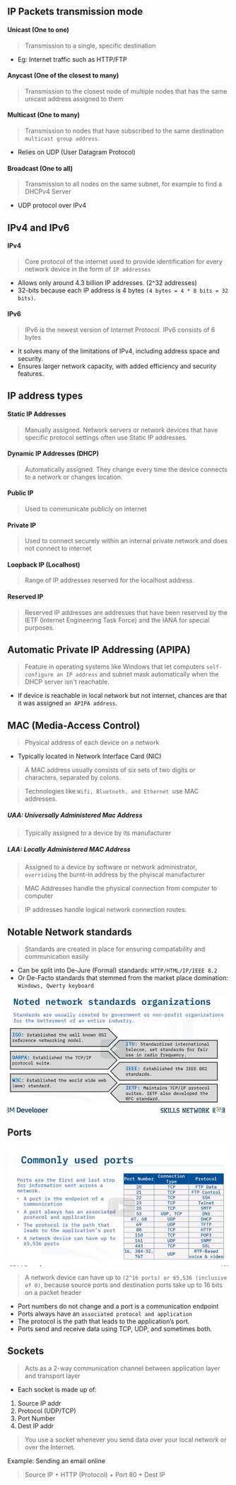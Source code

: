 ## IP Packets transmission mode

#### Unicast (One to one)
> Transmission to a single, specific destination

* Eg: Internet traffic such as HTTP/FTP

#### Anycast (One of the closest to many)
> Transmission to the closest node of multiple nodes that has the same unicast address assigned to them

#### Multicast (One to many) 
> Transmission to nodes that have subscribed to the same destination `multicast group address`.
* Relies on UDP (User Datagram Protocol)

#### Broadcast (One to all)
> Transmission to all nodes on the same subnet, for example to find a DHCPv4 Server
* UDP protocol over IPv4

## IPv4 and IPv6

#### IPv4
> Core protocol of the internet used to provide identification for every network device in the form of `IP addresses`
* Allows only around 4.3 billion IP addresses. (2^32 addresses)
* 32-bits because each IP address is 4 bytes `(4 bytes = 4 * 8 bits = 32 bits)`.

#### IPv6
> IPv6 is the newest version of Internet Protocol. IPv6 consists of 6 bytes
* It solves many of the limitations of IPv4, including address space and security.
* Ensures larger network capacity, with added efficiency and security features.


## IP address types

#### Static IP Addresses
> Manually assigned. Network servers or network
devices that have specific protocol settings often use Static IP addresses.

#### Dynamic IP Addresses (DHCP)
> Automatically assigned. They change every time the
device connects to a network or changes location.

#### Public IP
> Used to communicate publicly on internet

#### Private IP
> Used to connect securely within an internal private network and does not connect to internet

#### Loopback IP (Localhost)
> Range of IP addresses reserved for the localhost address.

#### Reserved IP
> Reserved IP addresses are addresses that have been reserved by the IETF (Internet Engineering Task Force) and the IANA for special purposes.

## Automatic Private IP Addressing (APIPA)
> Feature in operating systems like Windows that let computers `self-configure an IP address`
and subnet mask automatically when the DHCP server isn't reachable.

* If device is reachable in local network but not internet, chances are that it was assigned `an APIPA address`.

## MAC (Media-Access Control)
> Physical address of each device on a network
* Typically located in Network Interface Card (NIC)

> A MAC address usually consists of six sets of two digits or characters, separated by colons. 

> Technologies like `Wifi, Bluetooth, and Ethernet `use MAC addresses.

##### UAA: Universally Administered Mac Address
> Typically assigned to a device by its manufacturer

##### LAA: Locally Administered MAC Address
> Assigned to a device by software or network administrator, `overriding` the burnt-in address by the phyiscal manufacturer


> MAC Addresses handle the physical connection from computer to computer

> IP addresses handle logical network connection routes.


## Notable Network standards
> Standards are created in place for ensuring compatability and communication easily
* Can be split into De-Jure (Formal) standards: `HTTP/HTML/IP/IEEE 8.2`
* Or De-Facto standards that stemmed from the market place domination: `Windows, Qwerty keyboard`

![alt text](image.png)

## Ports
![alt text](image-1.png)
> A network device can have up to `(2^16 ports) or 65,536 (inclusive of 0)`, because source ports and destination ports take up to 16 bits on a packet header
* Port numbers do not change and a port is a communication endpoint
* Ports always have an `associated protocol and application`
* The protocol is the path that leads to the application’s port.
* Ports send and receive data using TCP, UDP, and sometimes both.

## Sockets
> Acts as a 2-way communication channel between application layer and transport layer
* Each socket is made up of:
1. Source IP addr
2. Protocol (UDP/TCP)
3. Port Number
4. Dest IP addr

> You use a socket whenever you send data over your local network or over the Internet.

Example: Sending an email online
> Source IP + HTTP (Protocol) + Port 80 + Dest IP